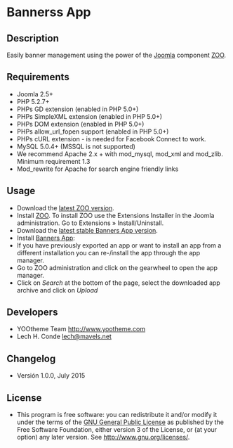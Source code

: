 Bannerss App
============

## Description
Easily banner management using the power of the [Joomla](http://www.joomla.org/ "Joomla! The CMS Trusted By Millions for their Websites") component [ZOO](http://yootheme.com/zoo/ "ZOO A flexible and powerful content application builder to manage your content").

## Requirements
* Joomla 2.5+
* PHP 5.2.7+
* PHPs GD extension (enabled in PHP 5.0+)
* PHPs SimpleXML extension (enabled in PHP 5.0+)
* PHPs DOM extension (enabled in PHP 5.0+)
* PHPs allow_url_fopen support (enabled in PHP 5.0+)
* PHPs cURL extension - is needed for Facebook Connect to work.
* MySQL 5.0.4+ (MSSQL is not supported)
* We recommend Apache 2.x + with mod_mysql, mod_xml and mod_zlib. Minimum requirement 1.3
* Mod_rewrite for Apache for search engine friendly links

## Usage
* Download the [latest ZOO version](http://yootheme.com/zoo/downloads "Download the latest ZOO version").
* Install [ZOO](http://yootheme.com/zoo/ "ZOO A flexible and powerful content application builder to manage your content"). To install ZOO use the Extensions Installer in the Joomla administration. Go to Extensions » Install/Uninstall.
* Download the [latest stable Banners App version](https://github.com/ZooSpring/banners/archive/master.zip "Banners App (master)").
* Install [Banners App](https://github.com/ZooSpring/banners "A simple ZOO Banners App"):
 * If you have previously exported an app or want to install an app from a different installation you can re-/install the app through the app manager.
 * Go to ZOO administration and click on the gearwheel to open the app manager.
 * Click on *Search* at the bottom of the page, select the downloaded app archive and click on *Upload*

## Developers
* YOOtheme Team <http://www.yootheme.com>
* Lech H. Conde <lech@mavels.net>

## Changelog
* Versión 1.0.0, July 2015

## License
* This program is free software: you can redistribute it and/or modify it under the terms of the [GNU General Public License](http://www.gnu.org/licenses/ "GNU General Public License") as published by the Free Software Foundation, either version 3 of the License, or (at your option) any later version. See <http://www.gnu.org/licenses/>.